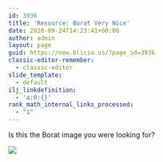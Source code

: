 ```yaml
---
id: 3936
title: 'Resource: Borat Very Nice'
date: 2020-09-24T14:23:41+00:00
author: admin
layout: page
guid: https://new.blicio.us/?page_id=3936
classic-editor-remember:
  - classic-editor
slide_template:
  - default
ilj_linkdefinition:
  - 'a:0:{}'
rank_math_internal_links_processed:
  - "1"
---
```

Is this the Borat image you were looking for?

![](https://web.archive.org/web/20120411044804if_/http://bub.blicio.us/wp-content/uploads/2010/03/borat-mankini-very-nice.jpg)